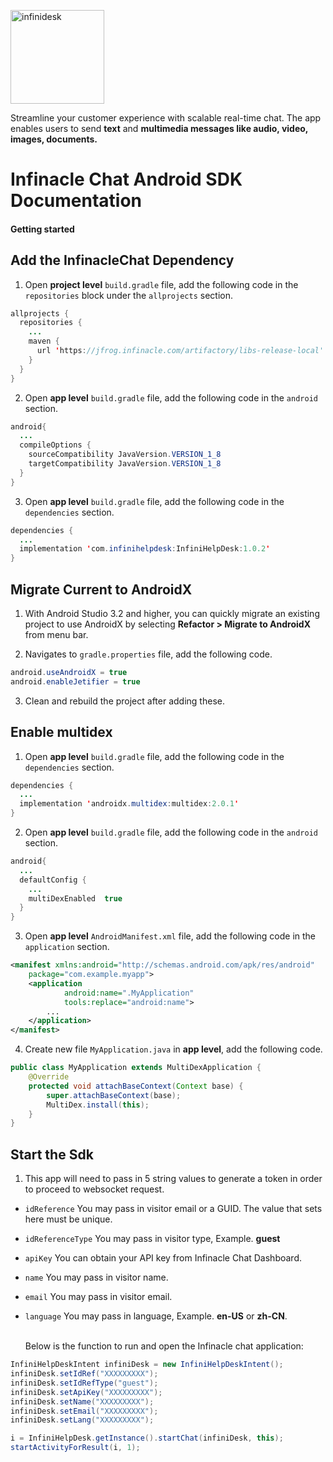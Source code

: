
<p align="left">
  <a href="https://desk.infinacle.com/">
    <img alt="infinidesk" src="https://infinacle.com/wp-content/uploads/2018/10/footer_logo_100x100.png" width="150">
  </a>
</p>

Streamline your customer experience with scalable real-time chat. The app enables users to send **text** and **multimedia messages like audio, video, images, documents.**

# Infinacle Chat Android SDK Documentation
#### Getting started 

## Add the InfinacleChat Dependency

1. Open **project level** ```build.gradle``` file, add the following code in the ```repositories``` block under the ```allprojects``` section.
```java
allprojects {
  repositories {
    ...
    maven { 
      url 'https://jfrog.infinacle.com/artifactory/libs-release-local'
    }
  }
}
```

2. Open **app level** ```build.gradle``` file, add the following code in the ```android``` section. 
```java
android{
  ...
  compileOptions {
    sourceCompatibility JavaVersion.VERSION_1_8
    targetCompatibility JavaVersion.VERSION_1_8
  } 
}
```

3. Open **app level** ```build.gradle``` file, add the following code in the ```dependencies``` section. 
```java
dependencies { 
  ...
  implementation 'com.infinihelpdesk:InfiniHelpDesk:1.0.2'
}
```
## Migrate Current to AndroidX

1. With Android Studio 3.2 and higher, you can quickly migrate an existing project to use AndroidX by selecting **Refactor > Migrate to AndroidX** from menu bar.

2. Navigates to ```gradle.properties``` file, add the following code.

```java
android.useAndroidX = true
android.enableJetifier = true
```
3. Clean and rebuild the project after adding these.
  
## Enable multidex

1. Open **app level** ```build.gradle``` file, add the following code in the ```dependencies``` section. 
```java
dependencies { 
  ...
  implementation 'androidx.multidex:multidex:2.0.1'
}
```

2. Open **app level** ```build.gradle``` file, add the following code in the ```android``` section. 
```java
android{
  ...
  defaultConfig {
    ...
    multiDexEnabled  true
  } 
}
```

3. Open **app level** ```AndroidManifest.xml``` file, add the following code in the ```application``` section. 
```xml
<manifest xmlns:android="http://schemas.android.com/apk/res/android"
    package="com.example.myapp">
    <application
            android:name=".MyApplication"
            tools:replace="android:name">
        ...
    </application>
</manifest> 
```

4. Create new file ```MyApplication.java``` in **app level**, add the following code. 
```java
public class MyApplication extends MultiDexApplication {
    @Override
    protected void attachBaseContext(Context base) {
        super.attachBaseContext(base);
        MultiDex.install(this);
    } 
}
```

## Start the Sdk

1. This app will need to pass in 5 string values to generate a token in order to proceed to websocket request.
- ```idReference``` You may pass in visitor email or a GUID. The value that sets here must be unique.<br />
- ```idReferenceType``` You may pass in visitor type, Example. **guest**<br />
- ```apiKey``` You can obtain your API key from Infinacle Chat Dashboard.<br />
- ```name``` You may pass in visitor name.<br /> 
- ```email``` You may pass in visitor email.<br />
- ```language``` You may pass in language, Example. **en-US** or **zh-CN**.<br /><br />   

  Below is the function to run and open the Infinacle chat application:
```java 
InfiniHelpDeskIntent infiniDesk = new InfiniHelpDeskIntent();
infiniDesk.setIdRef("XXXXXXXXX");
infiniDesk.setIdRefType("guest");
infiniDesk.setApiKey("XXXXXXXXX");
infiniDesk.setName("XXXXXXXXX");
infiniDesk.setEmail("XXXXXXXXX");
infiniDesk.setLang("XXXXXXXXX");

i = InfiniHelpDesk.getInstance().startChat(infiniDesk, this);
startActivityForResult(i, 1);
```

